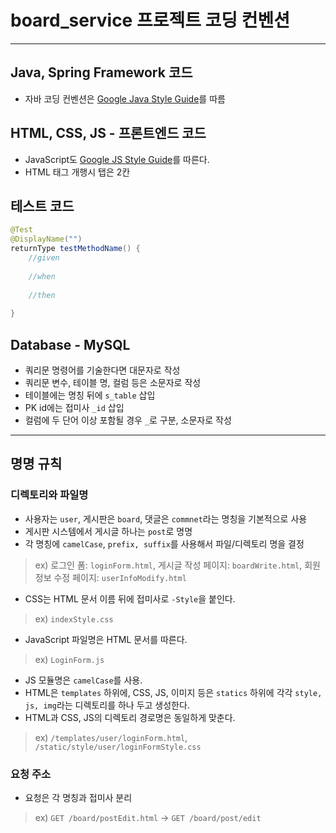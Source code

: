 # board_service 프로젝트 코딩 컨벤션

---

## Java, Spring Framework 코드
- 자바 코딩 컨벤션은 [Google Java Style Guide](https://google.github.io/styleguide/javaguide.html)를 따름

## HTML, CSS, JS - 프론트엔드 코드
- JavaScript도 [Google JS Style Guide](https://google.github.io/styleguide/jsguide.html)를 따른다.
- HTML 태그 개행시 탭은 2칸

## 테스트 코드
```java
@Test
@DisplayName("")
returnType testMethodName() {
    //given
    
    //when
    
    //then
    
}
```

## Database - MySQL
- 쿼리문 명령어를 기술한다면 대문자로 작성
- 쿼리문 변수, 테이블 명, 컬럼 등은 소문자로 작성 
- 테이블에는 명칭 뒤에 `s_table` 삽입
- PK id에는 접미사 `_id` 삽입
- 컬럼에 두 단어 이상 포함될 경우 `_`로 구분, 소문자로 작성

---

## 명명 규칙
### 디렉토리와 파일명
- 사용자는 `user`, 게시판은 `board`, 댓글은 `commnet`라는 명칭을 기본적으로 사용
- 게시판 시스템에서 게시글 하나는 `post`로 명명
- 각 명칭에 `camelCase`, `prefix, suffix`를 사용해서 파일/디렉토리 명을 결정
>ex) 로그인 폼: `loginForm.html`, 게시글 작성 페이지: `boardWrite.html`, 회원 정보 수정 페이지: `userInfoModify.html`
- CSS는 HTML 문서 이름 뒤에 접미사로 `-Style`을 붙인다.
>ex) `indexStyle.css`
- JavaScript 파일명은 HTML 문서를 따른다.
>ex) `LoginForm.js`
- JS 모듈명은 `camelCase`를 사용.
- HTML은 `templates` 하위에, CSS, JS, 이미지 등은 `statics` 하위에 각각 `style, js, img`라는 디렉토리를 하나 두고 생성한다.
- HTML과 CSS, JS의 디렉토리 경로명은 동일하게 맞춘다.
>ex) `/templates/user/loginForm.html`, `/static/style/user/loginFormStyle.css`

### 요청 주소
- 요청은 각 명칭과 접미사 분리
>ex) `GET /board/postEdit.html` -> `GET /board/post/edit`